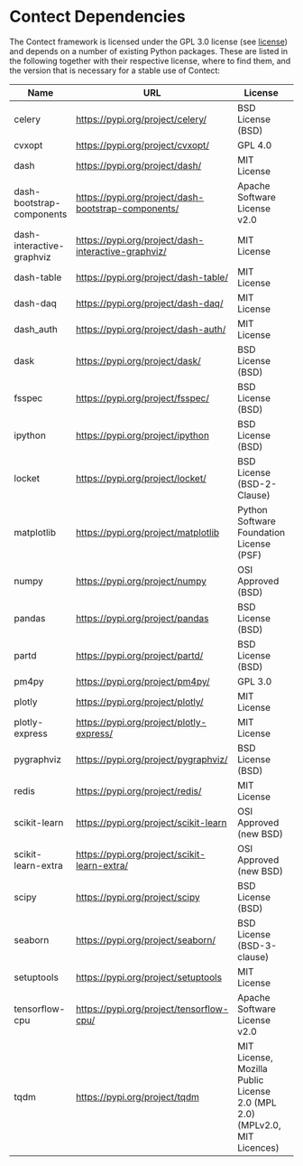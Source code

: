 # Contect Dependencies

The Contect framework is licensed under the GPL 3.0 license (see [license](LICENSE)) and depends on a number of existing Python packages. These are listed in the following together with 
their respective license, where to find them, and the version that is necessary for a stable use of Contect:

| Name | URL | License | Version |
| --------------------------- | ------------------------------------------------------------ | --------------------------- | ------------------- |
| celery | https://pypi.org/project/celery/ | BSD License (BSD) | 5.0.2 |
| cvxopt | https://pypi.org/project/cvxopt/ | GPL 4.0 | 1.2.5 |
| dash | https://pypi.org/project/dash/ | MIT License | 1.19.0 |
| dash-bootstrap-components | https://pypi.org/project/dash-bootstrap-components/ | Apache Software License v2.0 | 1.11.1 |
| dash-interactive-graphviz | https://pypi.org/project/dash-interactive-graphviz/ | MIT License | 0.3.0 |
| dash-table | https://pypi.org/project/dash-table/ | MIT License | 4.11.2 |
| dash-daq | https://pypi.org/project/dash-daq/ | MIT License | 0.5.0 |
| dash_auth | https://pypi.org/project/dash-auth/ | MIT License | 1.4.0 |
| dask | https://pypi.org/project/dask/ | BSD License (BSD) | 2.30.0 |
| fsspec | https://pypi.org/project/fsspec/ | BSD License (BSD) | 0.8.5 |
| ipython | https://pypi.org/project/ipython | BSD License (BSD) | 7.19.0 |
| locket | https://pypi.org/project/locket/ | BSD License (BSD-2-Clause) | 0.2.0 |
| matplotlib | https://pypi.org/project/matplotlib | Python Software Foundation License (PSF) | 3.3.3 |
| numpy | https://pypi.org/project/numpy | OSI Approved (BSD) | 1.19.3 |
| pandas | https://pypi.org/project/pandas | BSD License (BSD) | 1.1.4 |
| partd | https://pypi.org/project/partd/ | BSD License (BSD) | 1.1.0 |
| pm4py | https://pypi.org/project/pm4py/ | GPL 3.0 | 2.2.1 |
| plotly | https://pypi.org/project/plotly/ | MIT License | 4.14.1 |
| plotly-express | https://pypi.org/project/plotly-express/ | MIT License | 0.4.1 |
| pygraphviz | https://pypi.org/project/pygraphviz/ | BSD License (BSD) | 1.6.0 |
| redis | https://pypi.org/project/redis/ | MIT License | 3.5.3 |
| scikit-learn | https://pypi.org/project/scikit-learn | OSI Approved (new BSD) | 0.24.0 |
| scikit-learn-extra | https://pypi.org/project/scikit-learn-extra/ | OSI Approved (new BSD) | 0.1.0b2 |
| scipy | https://pypi.org/project/scipy | BSD License (BSD) | 1.6.0 |
| seaborn | https://pypi.org/project/seaborn/ | BSD License (BSD-3-clause) | 0.11.0 |
| setuptools | https://pypi.org/project/setuptools | MIT License | 51.1.2 |
| tensorflow-cpu | https://pypi.org/project/tensorflow-cpu/ | Apache Software License v2.0 | 2.4.0 |
| tqdm | https://pypi.org/project/tqdm | MIT License, Mozilla Public License 2.0 (MPL 2.0) (MPLv2.0, MIT Licences) | 4.56.0 |
